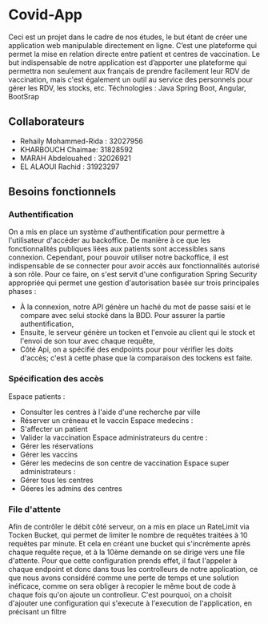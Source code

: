 # Covid-App
Ceci est un projet dans le cadre de nos études, le but étant de créer une application web manipulable directement en ligne. C’est une plateforme qui permet la mise en relation directe entre patient et centres de vaccination. Le but indispensable de notre application est d’apporter une plateforme qui permettra non seulement aux français de prendre facilement leur RDV de vaccination, mais c'est également un outil au service des personnels pour gérer les RDV, les stocks, etc.
Téchnologies : Java Spring Boot, Angular, BootSrap

## Collaborateurs
- Rehaily Mohammed-Rida : 32027956
- KHARBOUCH Chaimae: 31828592
- MARAH Abdelouahed : 32026921
- EL ALAOUI Rachid : 31923297

## Besoins fonctionnels
### Authentification
On a mis en place un système d'authentification pour permettre à l'utilisateur d'accéder au backoffice. De manière à ce que les fonctionnalités publiques liées aux patients sont accessibles sans connexion. Cependant, pour pouvoir utiliser notre backoffice, il est indispensable de se connecter pour avoir accès aux fonctionnalités autorisé à son rôle.
Pour ce faire, on s'est servit d'une configuration Spring Security appropriée qui permet une gestion d'autorisation basée sur trois principales phases :
- À la connexion, notre API génère un haché du mot de passe saisi et le compare avec selui stocké dans la BDD. Pour assurer la partie authentification,
- Ensuite, le serveur génère un tocken et l'envoie au client qui le stock et l'envoi de son tour avec chaque requête,
- Côté Api, on a spécifié des endpoints pour pour vérifier les doits d'accès; c'est à cette phase que la comparaison des tockens est faite. 

### Spécification des accès
Espace patients :
- Consulter les centres à l'aide d'une recherche par ville
- Réserver un créneau et le vaccin
Espace medecins :
- S'affecter un patient
- Valider la vaccination
Espace administrateurs du centre :
- Gérer les réservations
- Gérer les vaccins
- Gérer les medecins de son centre de vaccination
Espace super administrateurs :
- Gérer tous les centres
- Géeres les admins des centres

### File d'attente
Afin de contrôler le débit côté serveur, on a mis en place un RateLimit via Tocken Bucket, qui permet de limiter le nombre de requêtes traitées à 10 requêtes par minute. Et cela en créant une bucket qui s'incrémente après chaque requête reçue, et à la 10ème demande on se dirige vers une file d'attente.
Pour que cette configuration prends effet, il faut l'appeler à chaque endpoint et donc dans tous les controlleurs de notre application, ce que nous avons considéré comme une perte de temps et une solution inéficace, comme on sera obliger à recopier le même bout de code à chaque fois qu'on ajoute un controlleur. C'est pourquoi, on a choisit d'ajouter une configuration qui s'execute à l'execution de l'application, en précisant un filtre 
